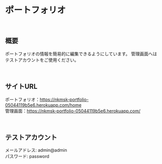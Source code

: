 # ポートフォリオ

<br>

## 概要
ポートフォリオの情報を簡易的に編集できるようにしています。
管理画面へはテストアカウントをご使用ください。  

<br>

## サイトURL
ポートフォリオ：https://nkmsk-portfolio-05044119b5e6.herokuapp.com/home    
管理画面：https://nkmsk-portfolio-05044119b5e6.herokuapp.com/  

<br>

## テストアカウント
メールアドレス: admin@admin  
パスワード: password
